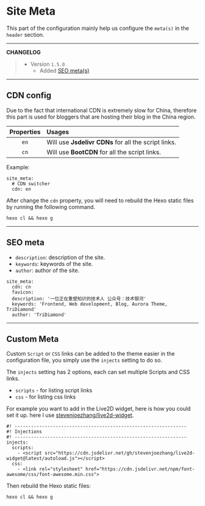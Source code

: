 # Site Meta

This part of the configuration mainly help us configure the `meta(s)` in the `header` section.

---

**CHANGELOG**

> - Version `1.5.0`
>   - Added [SEO meta(s)](/guide/site-meta.html#seo-meta)

---

## CDN config

Due to the fact that international CDN is extremely slow for China, therefore this part is used for bloggers that are hosting their blog in the China region.

| Properties | Usages                                               |
| :--------: | :--------------------------------------------------- |
|    `en`    | Will use **Jsdelivr CDNs** for all the script links. |
|    `cn`    | Will use **BootCDN** for all the script links.       |

Example:

```yaml:no-line-numbers
site_meta:
  # CDN switcher
  cdn: en
```

After change the `cdn` property, you will need to rebuild the Hexo static files by running the following command.

```shell:no-line-numbers
hexo cl && hexo g
```

---

## SEO meta

- `description`: description of the site.
- `keywords`: keywords of the site.
- `author`: author of the site.

```yaml:no-line-numbers{4-6}
site_meta:
  cdn: cn
  favicon:
  description: '一位正在重塑知识的技术人 公众号：技术银河'
  keywords: 'Frontend, Web development, Blog, Aurora Theme, TriDiamond'
  author: 'TriDiamond'
```

---

## Custom Meta

Custom `Script` or `CSS` links can be added to the theme easier in the configuration file, you simply use the `injects` setting to do so.

The `injects` setting has 2 options, each can set multiple Scripts and CSS links.

- `scripts` - for listing script links
- `css` - for listing css links

For example you want to add in the Live2D widget, here is how you could set it up. here I use [stevenjoezhang/live2d-widget](https://github.com/stevenjoezhang/live2d-widget).

```yaml:no-line-numbers
#! ---------------------------------------------------------------
#! Injections
#! ---------------------------------------------------------------
injects:
  scripts:
    - <script src="https://cdn.jsdelivr.net/gh/stevenjoezhang/live2d-widget@latest/autoload.js"></script>
  css:
    - <link rel="stylesheet" href="https://cdn.jsdelivr.net/npm/font-awesome/css/font-awesome.min.css">
```

Then rebuild the Hexo static files:

```shell:no-line-numbers
hexo cl && hexo g
```
